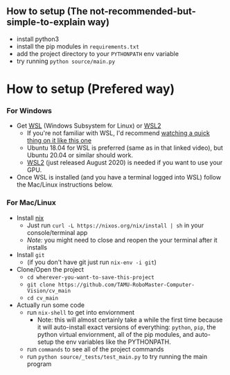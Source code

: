 ## How to setup (The not-recommended-but-simple-to-explain way)
* install python3
* install the pip modules in `requirements.txt`
* add the project directory to your `PYTHONPATH` env variable
* try running `python source/main.py`

# How to setup (Prefered way)

### For Windows

* Get [WSL](https://youtu.be/av0UQy6g2FA?t=91) (Windows Subsystem for Linux) or [WSL2](https://www.omgubuntu.co.uk/how-to-install-wsl2-on-windows-10)<br>
    * If you're not familiar with WSL, I'd recommend [watching a quick thing on it like this one](https://youtu.be/av0UQy6g2FA?t=91)
    * Ubuntu 18.04 for WSL is preferred (same as in that linked video), but Ubuntu 20.04 or similar should work.
    * [WSL2](https://www.omgubuntu.co.uk/how-to-install-wsl2-on-windows-10) (just released August 2020) is needed if you want to use your GPU.<br>
* Once WSL is installed (and you have a terminal logged into WSL) follow the Mac/Linux instructions below.

### For Mac/Linux

* Install [nix](https://nixos.org/guides/install-nix.html) 
    * Just run `curl -L https://nixos.org/nix/install | sh` in your console/terminal app
    * *Note:* you might need to close and reopen the your terminal after it installs
* Install `git`
    * (if you don't have git just run `nix-env -i git`)
* Clone/Open the project
    * `cd wherever-you-want-to-save-this-project`<br>
    * `git clone https://github.com/TAMU-RoboMaster-Computer-Vision/cv_main`
    * `cd cv_main`
* Actually run some code
    * run `nix-shell` to get into enviornment
        * Note: this will almost certainly take a while the first time because it will auto-install exact versions of everything: `python`, `pip`, the python virtual enviornment, all of the pip modules, and auto-setup the env variables like the PYTHONPATH.
    * run `commands` to see all of the project commands
    * run `python source/_tests/test_main.py` to try running the main program
